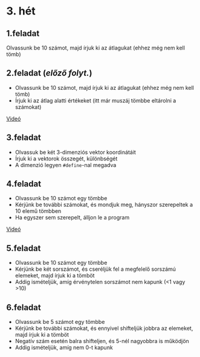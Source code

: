 # 3. hét

## 1.feladat

Olvassunk be 10 számot, majd írjuk ki az átlagukat (ehhez még nem kell tömb)

## 2.feladat (_előző folyt._)

- Olvassunk be 10 számot, majd írjuk ki az átlagukat (ehhez még nem kell tömb)
- Írjuk ki az átlag alatti értékeket (itt már muszáj tömbbe eltárolni a számokat)

[Videó](https://drive.google.com/file/d/15tWNFPczjRkapLjJV0P72bYMTgzA3zp8/view?usp=sharing)

## 3.feladat

- Olvassuk be két 3-dimenziós vektor koordinátáit
- Írjuk ki a vektorok összegét, különbségét
- A dimenzió legyen `#define`-nal megadva

## 4.feladat

- Olvassunk be 10 számot egy tömbbe
- Kérjünk be további számokat, és mondjuk meg, hányszor szerepeltek a 10 elemű tömbben
- Ha egyszer sem szerepelt, álljon le a program

[Videó](https://drive.google.com/file/d/1eKpm1cKwyUBSCqQM3RjGgq3fP6CQDRd1/view?usp=sharing)

## 5.feladat

- Olvassunk be 10 számot egy tömbbe
- Kérjünk be két sorszámot, és cseréljük fel a megfelelő sorszámú elemeket, majd írjuk ki a tömböt
- Addig ismételjük, amíg érvénytelen sorszámot nem kapunk (<1 vagy >10)

## 6.feladat

- Olvassunk be 5 számot egy tömbbe
- Kérjünk be további számokat, és ennyivel shifteljük jobbra az elemeket, majd írjuk ki a tömböt
- Negatív szám esetén balra shifteljen, és 5-nél nagyobbra is működjön
- Addig ismételjük, amíg nem 0-t kapunk
